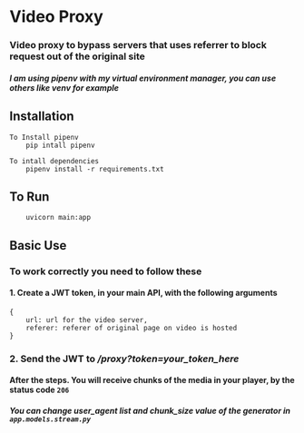 # Video Proxy

### Video proxy to bypass servers that uses referrer to block request out of the original site

##### I am using pipenv with my virtual environment manager, you can use others like venv for example

## Installation

```
To Install pipenv
    pip intall pipenv

To intall dependencies
    pipenv install -r requirements.txt
```

## To Run

```
    uvicorn main:app
```

## Basic Use

### To work correctly you need to follow these

#### 1. Create a JWT token, in your main API, with the following arguments

```
{
    url: url for the video server,
    referer: referer of original page on video is hosted
}
```

### 2. Send the JWT to */proxy?token=your_token_here*

#### After the steps. You will receive chunks of the media in your player, by the status code `206`

##### You can change *user_agent* list and *chunk_size* value of the generator in `app.models.stream.py`
